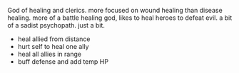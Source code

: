 God of healing and clerics. more focused on wound healing than disease healing.
more of a battle healing god, likes to heal heroes to defeat evil. a bit of a sadist psychopath. just a bit.

- heal allied from distance
- hurt self to heal one ally
- heal all allies in range
- buff defense and add temp HP
